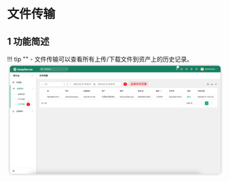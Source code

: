 # 文件传输
## 1 功能简述
!!! tip ""
    - 文件传输可以查看所有上传/下载文件到资产上的历史记录。
![file_transfer01](../../../img/file_transfer01.png)
